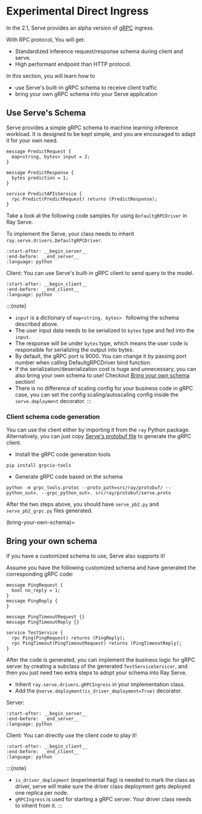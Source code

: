 # Experimental Direct Ingress

In the 2.1, Serve provides an alpha version of [gRPC](https://grpc.io/) ingress.

With RPC protocol, You will get:

* Standardized inference request/response schema during client and serve.
* High performant endpoint than HTTP protocol.

In this section, you will learn how to

* use Serve's built-in gRPC schema to receive client traffic
* bring your own gRPC schema into your Serve application

## Use Serve's Schema

Serve provides a simple gRPC schema to machine learning inference workload. It is designed to be kept simple, and you are encouraged to adapt it for your own need.
```
message PredictRequest {
  map<string, bytes> input = 2;
}

message PredictResponse {
  bytes prediction = 1;
}

service PredictAPIsService {
  rpc Predict(PredictRequest) returns (PredictResponse);
}
```

Take a look at the following code samples for using `DefaultgRPCDriver` in Ray Serve.

To implement the Serve, your class needs to inherit `ray.serve.drivers.DefaultgRPCDriver`.
```{literalinclude} ../serve/doc_code/direct_ingress.py
:start-after: __begin_server__
:end-before: __end_server__
:language: python
```

Client:
You can use Serve's built-in gRPC client to send query to the model.

```{literalinclude} ../serve/doc_code/direct_ingress.py
:start-after: __begin_client__
:end-before: __end_client__
:language: python
```

:::{note}
* `input` is a dictionary of `map<string, bytes> ` following the schema described above.
*  The user input data needs to be serialized to `bytes` type and fed into the `input`.
* The response will be under `bytes` type, which means the user code is responsible for serializing the output into bytes.
* By default, the gRPC port is 9000. You can change it by passing port number when calling DefaultgRPCDriver bind function.
* If the serialization/deserialization cost is huge and unnecessary, you can also bring your own schema to use! Checkout [Bring your own schema](bring-your-own-schema) section!
* There is no difference of scaling config for your business code in gRPC case, you can set the config scaling/autoscaling config inside the `serve.deployment` decorator.
:::

### Client schema code generation
You can use the client either by importing it from the `ray` Python package. Alternatively, you can just copy [Serve's protobuf file](https://github.com/ray-project/ray/blob/e16f49b327bbc1c18e8fc5d0ac4fa8c2f1144412/src/ray/protobuf/serve.proto#L214-L225) to generate the gRPC client.

* Install the gRPC code generation tools
```
pip install grpcio-tools
```

* Generate gRPC code based on the schema
```
python -m grpc_tools.protoc --proto_path=src/ray/protobuf/ --python_out=. --grpc_python_out=. src/ray/protobuf/serve.proto
```
After the two steps above, you should have `serve_pb2.py` and `serve_pb2_grpc.py` files generated.

(bring-your-own-schema)=

## Bring your own schema

If you have a customized schema to use, Serve also supports it!

Assume you have the following customized schema and have generated the corresponding gRPC code:


```
message PingRequest {
  bool no_reply = 1;
}
message PingReply {
}

message PingTimeoutRequest {}
message PingTimeoutReply {}

service TestService {
  rpc Ping(PingRequest) returns (PingReply);
  rpc PingTimeout(PingTimeoutRequest) returns (PingTimeoutReply);
}
```

After the code is generated, you can implement the business logic for gRPC server by creating a subclass of the generated `TestServiceServicer`, and then you just need two extra steps to adopt your schema into Ray Serve.

* Inherit `ray.serve.drivers.gRPCIngress` in your implementation class.
* Add the `@serve.deployment(is_driver_deployment=True)` decorator.

Server:
```{literalinclude} ../serve/doc_code/direct_ingress_with_customized_schema.py
:start-after: __begin_server__
:end-before: __end_server__
:language: python
```

Client:
You can directly use the client code to play it!
```{literalinclude} ../serve/doc_code/direct_ingress_with_customized_schema.py
:start-after: __begin_client__
:end-before: __end_client__
:language: python
```

:::{note}
*  `is_driver_deployment` (experimental flag) is needed to mark the class as driver, serve will make sure the driver class deployment gets deployed one replica per node.
* `gRPCIngress` is used for starting a gRPC server. Your driver class needs to inherit from it. 
:::

